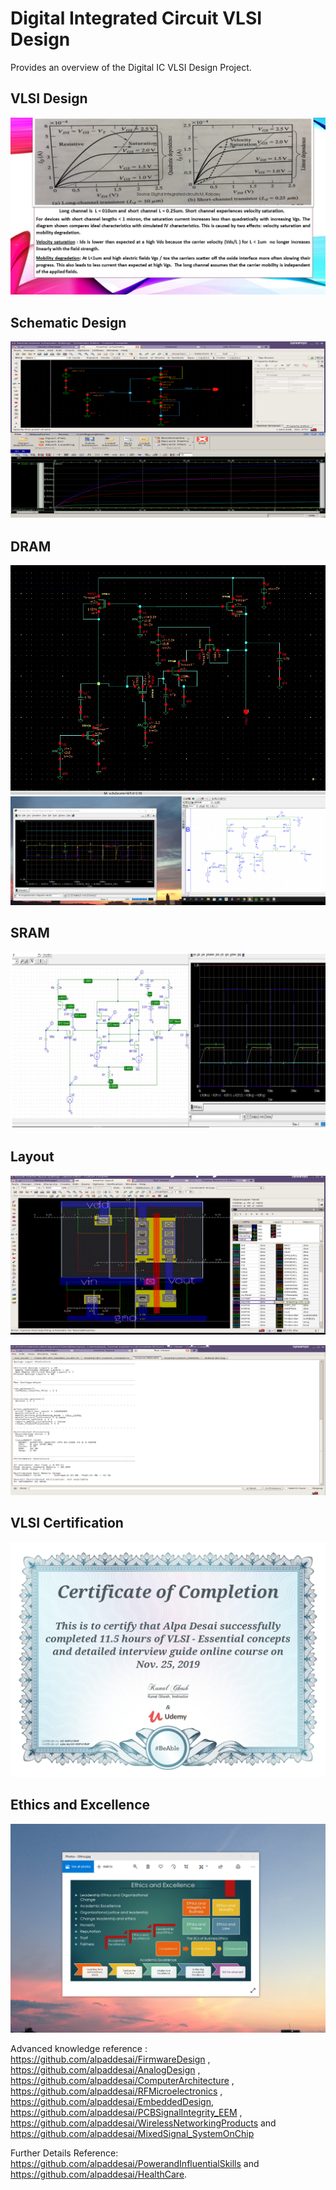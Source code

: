 # Digital Integrated Circuit VLSI Design

Provides an overview of the Digital IC VLSI Design Project.

## VLSI Design 
![image](image1.jpg)

## Schematic Design
![image](SchematicDesign.png)

## DRAM
![image](DRAM.png)
![image](DRAM_Orcad.png)

## SRAM
![image](SRAM.jpg)

## Layout
![image](VLSILayout.png)

![image](Output.png)

## VLSI Certification
![image](VLSI_Design_Certification.jpg)

## Ethics and Excellence
![image](EthicsandExcellence.png)

Advanced knowledge reference :  https://github.com/alpaddesai/FirmwareDesign , https://github.com/alpaddesai/AnalogDesign , https://github.com/alpaddesai/ComputerArchitecture , https://github.com/alpaddesai/RFMicroelectronics , https://github.com/alpaddesai/EmbeddedDesign, https://github.com/alpaddesai/PCBSignalIntegrity_EEM , https://github.com/alpaddesai/WirelessNetworkingProducts and https://github.com/alpaddesai/MixedSignal_SystemOnChip

Further Details Reference: 
https://github.com/alpaddesai/PowerandInfluentialSkills and https://github.com/alpaddesai/HealthCare.

